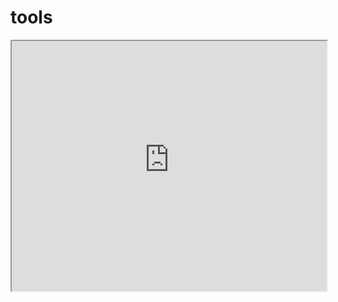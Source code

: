 # tools
<iframe src="https://e1250-incolab.streamlit.app/?embed=true" width="100%" height="400"></iframe>
